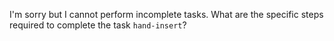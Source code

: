 I'm sorry but I cannot perform incomplete tasks. What are the specific steps required to complete the task `hand-insert`?
